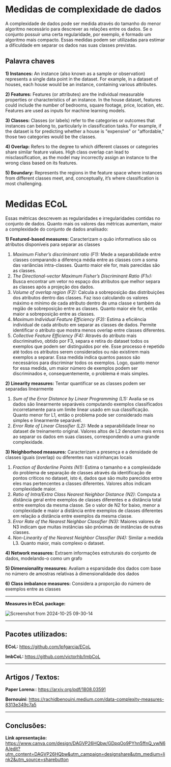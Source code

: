 # Medidas de complexidade de dados
A complexidade de dados pode ser medida através do tamanho do menor algoritmo necessário para descrever as relações entre os dados. Se o conjunto possuir uma certa regularidade, por exemplo, é formado um algoritmo mais compacto. Essas medidas podem ser utilizadas para estimar a dificuldade em separar os dados nas suas classes previstas.

## Palavra chaves
**1) Instances:** An instance (also known as a sample or observation) represents a single data point in the dataset. For example, in a dataset of houses, each house would be an instance, containing various attributes.

**2) Features:** Features (or attributes) are the individual measurable properties or characteristics of an instance. In the house dataset, features could include the number of bedrooms, square footage, price, location, etc. Features are used as inputs for machine learning models.

**3) Classes:** Classes (or labels) refer to the categories or outcomes that instances can belong to, particularly in classification tasks. For example, if the dataset is for predicting whether a house is "expensive" or "affordable," those two categories would be the classes.

**4) Overlap:** Refers to the degree to which different classes or categories share similar feature values. High class overlap can lead to misclassification, as the model may incorrectly assign an instance to the wrong class based on its features.

**5) Boundary:** Represents the regions in the feature space where instances from different classes meet, and, conceptually, it’s where classification is most challenging.

# Medidas ECoL

Essas métricas descrevem as regularidades e irregularidades contidas no conjunto de dados. Quanto mais os valores das métricas aumentam, maior a complexidade do conjunto de dados analisado:

**1) Featured-based measures:** Caracterizam o quão informativos são os atributos disponíveis para separar as classes

1. *Maximum Fisher’s discriminant ratio (F1):* Mede a separabilidade entre classes comparando a diferença média entre as classes com a soma das variâncias intra-classes. Quanto maior ele for, mais parecidas são as classes.
2. *The Directional-vector Maximum Fisher’s Discriminant Ratio (F1v):* Busca encontrar um vetor no espaço dos atributos que melhor separa as classes após a projeção dos dados.
3. *Volume of overlap region (F2):* Calcula a sobreposição das distribuições dos atributos dentro das classes. Faz isso calculando os valores máximo e mínimo de cada atributo dentro de uma classe e também da região de sobreposição entre as classes. Quanto maior ele for, então maior a sobreposição entre as classes.
4. *Maximum Individual Feature Efficiency (F3):* Estima a eficiência individual de cada atributo em separar as classes de dados. Permite identificar o atributo que mostra menos overlap entre classes diferentes.
5. *Collective Feature Efficiency (F4):* Através do atributo mais discriminativo, obtido por F3, separa e retira do dataset todos os exemplos que podem ser distinguidos por ele. Esse processo é repetido até todos os atributos serem considerados ou não existirem mais exemplos a separar. Essa medida indica quantos passos são necessários para discriminar todos os exemplos. Logo, quanto menor for essa medida, um maior número de exemplos podem ser discriminados e, consequentemente, o problema é mais simples. 

**2) Linearity measures:** Tentar quantificar se as classes podem ser separadas linearmente

1. *Sum of the Error Distance by Linear Programming (L1):* Avalia se os dados são linearmente separáveis computando exemplos classificados incorretamente para um limite linear usado em sua classificação. Quanto menor for L1, então
o problema pode ser considerado mais simples e linearmente separável.
2. *Error Rate of Linear Classifier (L2):* Mede a separabilidade linear no dataset de treinamento original. Valores altos de L2 denotam mais erros ao separar os dados em suas classes, correspondendo a uma grande complexidade.

**3) Neighborhood measures:** Caracterizam a presença e a densidade de classes iguais (overlap) ou diferentes nas vizinhanças locais

1. *Fraction of Borderline Points (N1):* Estima o tamanho e a complexidade do problema de separação de classes através da identificação de pontos críticos no dataset, isto é, dados que são muito parecidos entre eles mas pertencentes
a classes diferentes. Valores altos indicam complexidade maior.
2. *Ratio of Intra/Extra Class Nearest Neighbor Distance (N2)*: Computa a distância geral entre exemplos de classes diferentes e a distância total entre exemplos da mesma classe. Se o valor de N2 for baixo, menor a complexidade e maior a distância entre exemplos de classes diferentes em relação a distância entre exemplos da mesma classe.
3. *Error Rate of the Nearest Neighbor Classifier (N3):* Maiores valores de N3 indicam que muitas instâncias são próximas de instâncias de outras classes.
4. *Non-Linearity of the Nearest Neighbor Classifier (N4):* Similar a medida L3. Quanto maior, mais complexo o dataset.

**4) Network measures:** Extraem informações estruturais do conjunto de dados, modelando-o como um grafo

**5) Dimensionality measures:** Avaliam a esparsidade dos dados com base no número de amostras relativas à dimensionalidade dos dados

**6) Class imbalance measures:** Considera a proporção do número de exemplos entre as classes

---
**Measures in ECoL package:**

![Screenshot from 2024-10-25 09-30-14](https://github.com/user-attachments/assets/47434638-4e4b-4edf-acf4-20952162885b)

---
 ## Pacotes utilizados:
 **ECoL:** https://github.com/lpfgarcia/ECoL
 
 **ImbCoL:** https://github.com/victorhb/ImbCoL

---
 ## Artigos / Textos:
**Paper Lorena:**: https://arxiv.org/pdf/1808.03591

**Bernouini**: https://rachidbenouini.medium.com/data-complexity-measures-8313e349c7a5

---
## Conclusões:
**Link apresentação:**
https://www.canva.com/design/DAGVP26HQbw/GDpqOo9PYhn5ffnQ_vwN6A/edit?utm_content=DAGVP26HQbw&utm_campaign=designshare&utm_medium=link2&utm_source=sharebutton
